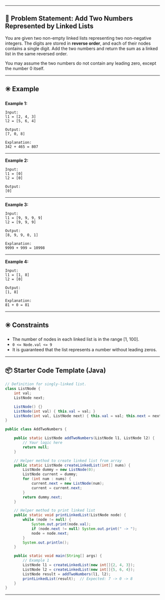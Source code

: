 
---

## 📌 Problem Statement: Add Two Numbers Represented by Linked Lists

You are given two non-empty linked lists representing two non-negative integers. The digits are stored in **reverse order**, and each of their nodes contains a single digit. Add the two numbers and return the sum as a linked list in the same reversed order.

You may assume the two numbers do not contain any leading zero, except the number 0 itself.

---

## ✳️ Example

**Example 1:**

```
Input:
l1 = [2, 4, 3]
l2 = [5, 6, 4]

Output:
[7, 0, 8]

Explanation:
342 + 465 = 807
```

---

**Example 2:**

```
Input:
l1 = [0]
l2 = [0]

Output:
[0]
```

---

**Example 3:**

```
Input:
l1 = [9, 9, 9, 9]
l2 = [9, 9, 9]

Output:
[8, 9, 9, 0, 1]

Explanation:
9999 + 999 = 10998
```

---

**Example 4:**

```
Input:
l1 = [1, 8]
l2 = [0]

Output:
[1, 8]

Explanation:
81 + 0 = 81
```

---

## ✳️ Constraints

* The number of nodes in each linked list is in the range \[1, 100].
* `0 <= Node.val <= 9`
* It is guaranteed that the list represents a number without leading zeros.

---

## 📦 Starter Code Template (Java)

```java
// Definition for singly-linked list.
class ListNode {
    int val;
    ListNode next;

    ListNode() {}
    ListNode(int val) { this.val = val; }
    ListNode(int val, ListNode next) { this.val = val; this.next = next; }
}

public class AddTwoNumbers {

    public static ListNode addTwoNumbers(ListNode l1, ListNode l2) {
        // Your logic here
        return null;
    }

    // Helper method to create linked list from array
    public static ListNode createLinkedList(int[] nums) {
        ListNode dummy = new ListNode(0);
        ListNode current = dummy;
        for (int num : nums) {
            current.next = new ListNode(num);
            current = current.next;
        }
        return dummy.next;
    }

    // Helper method to print linked list
    public static void printLinkedList(ListNode node) {
        while (node != null) {
            System.out.print(node.val);
            if (node.next != null) System.out.print(" -> ");
            node = node.next;
        }
        System.out.println();
    }

    public static void main(String[] args) {
        // Example 1
        ListNode l1 = createLinkedList(new int[]{2, 4, 3});
        ListNode l2 = createLinkedList(new int[]{5, 6, 4});
        ListNode result = addTwoNumbers(l1, l2);
        printLinkedList(result);  // Expected: 7 -> 0 -> 8
    }
}
```

---

